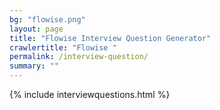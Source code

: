 ```yaml
---
bg: "flowise.png"
layout: page
title: "Flowise Interview Question Generator"
crawlertitle: "Flowise "
permalink: /interview-question/
summary: ""
---
```


{% include interviewquestions.html %}
